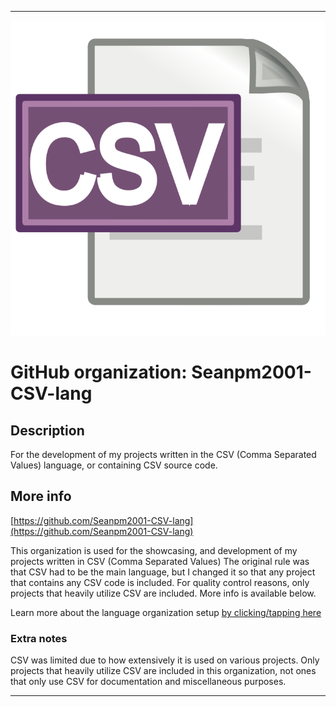 
***

![CSV.png failed to load. The file may be missing or corrupt. Check the file path for errors first.](/AdditionalInfo/1/Seanpm2001-CSV-lang/CSV.png)

# GitHub organization: Seanpm2001-CSV-lang

## Description

For the development of my projects written in the CSV (Comma Separated Values) language, or containing CSV source code.

## More info

[https://github.com/Seanpm2001-CSV-lang](https://github.com/Seanpm2001-CSV-lang)

This organization is used for the showcasing, and development of my projects written in CSV (Comma Separated Values) The original rule was that CSV had to be the main language, but I changed it so that any project that contains any CSV code is included. For quality control reasons, only projects that heavily utilize CSV are included. More info is available below.

Learn more about the language organization setup [by clicking/tapping here](/AdditionalInfo/LanguageOrgs/README.md)

### Extra notes

CSV was limited due to how extensively it is used on various projects. Only projects that heavily utilize CSV are included in this organization, not ones that only use CSV for documentation and miscellaneous purposes.

***
